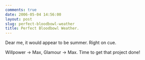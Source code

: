 ```yaml
---
comments: true
date: 2006-05-04 14:56:00
layout: post
slug: perfect-bloodbowl-weather
title: Perfect Bloodbowl Weather.
---
```


Dear me, it would appear to be summer.  Right on cue.  

Willpower -> Max, Glamour -> Max.  Time to get that project done!
